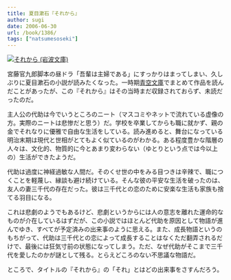 ```yaml
---
title: 夏目漱石『それから』
author: sugi
date: 2006-06-30
url: /book/1386/
tags: ["natsumesoseki"]
---
```

<a href="http://www.amazon.co.jp/exec/obidos/ASIN/4003101073/chezsugi-22/ref=nosim/" name="amazletlink" target="_blank"><img src="http://i1.wp.com/ec2.images-amazon.com/images/I/51A621MNWWL.SL160.jpg?w=660" alt="それから (岩波文庫)" class="alignleft" data-recalc-dims="1" /></a>

宮藤官九郎脚本の昼ドラ「吾輩は主婦である」にすっかりはまってしまい、久しぶりに夏目漱石の小説が読みたくなった。一時期[青空文庫][1]でまとめて作品を読んだことがあったが、この『それから』はその当時まだ収録されておらず、未読だったのだ。

主人公の代助は今でいうところのニート（マスコミやネットで流れている虚像の方。実際のニートは悲惨だと思う）だ。学校を卒業してからも職に就かず、親の金でそれなりに優雅で自由な生活をしている。読み進めると、舞台になっている明治末期は現代と世相がとてもよく似ているのがわかる。ある程度豊かな階層の人々は、文化的、物質的に今とあまり変わらない（ゆとりという点では今以上の）生活ができたようだ。

代助は過度に神経過敏な人間だ。そのくせ世の中をみる目つきは辛辣で、職につくことを軽蔑し、縁談も避け続けている。そんな彼の平安な生活を破ったのは、友人の妻三千代の存在だった。彼は三千代との恋のために安楽な生活も家族も捨てる羽目になる。

これは悲劇のようでもあるけど、悲劇というからには人の意志を離れた運命的なものが介在しているはずだが、この小説ではほとんど代助を原因として物語が進んでゆき、すべてが予定済みの出来事のように思える。また、成長物語というのもちがって、代助は三千代との恋によって成長することはなくただ翻弄されるだけで、最後には狂気寸前の状態になってしまう。ただ、なぜ代助がそこまで三千代を愛したのかが謎として残る。とらえどころのない不思議な物語だ。

ところで、タイトルの『それから』の「それ」とはどの出来事をさすんだろう。


 [1]: http://www.aozora.gr.jp/
